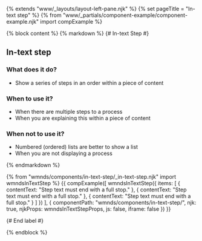 {% extends "www/_layouts/layout-left-pane.njk" %}
{% set pageTitle = "In-text step" %}
{% from "www/_partials/component-example/component-example.njk" import compExample %}

{% block content %}
{% markdown %}
{# In-text Step #}

## In-text step

### What does it do?

- Show a series of steps in an order within a piece of content

### When to use it?

- When there are multiple steps to a process
- When you are explaining this within a piece of content

### When not to use it?

- Numbered (ordered) lists are better to show a list
- When you are not displaying a process

{% endmarkdown %}

{% from "wmnds/components/in-text-step/_in-text-step.njk" import wmndsInTextStep %}
{{
    compExample([
        wmndsInTextStep({
            items: [
                {
                    contentText: "Step text must end with a full stop."
                },
                {
                    contentText: "Step text must end with a full stop."
                },
                {
                    contentText: "Step text must end with a full stop."
                }
            ]
        })
    ],
    {
        componentPath: "wmnds/components/in-text-step/",
        njk: true,
        njkProps: wmndsInTextStepProps,
        js: false,
        iframe: false
    })
}}

{# End label #}

{% endblock %}
